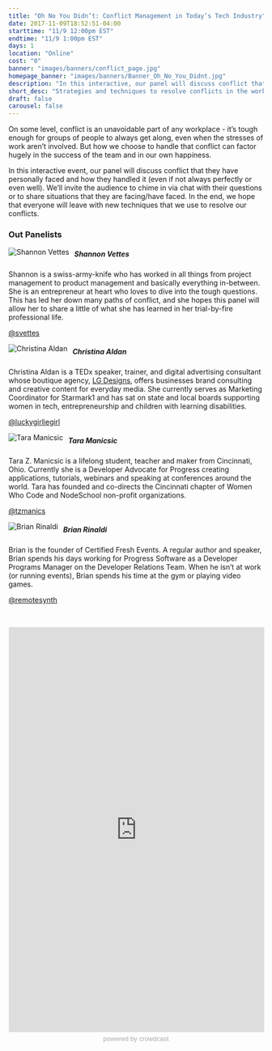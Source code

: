 ```yaml
---
title: "Oh No You Didn’t: Conflict Management in Today’s Tech Industry"
date: 2017-11-09T18:52:51-04:00
starttime: "11/9 12:00pm EST"
endtime: "11/9 1:00pm EST"
days: 1
location: "Online"
cost: "0"
banner: "images/banners/conflict_page.jpg"
homepage_banner: "images/banners/Banner_Oh_No_You_Didnt.jpg"
description: "In this interactive, our panel will discuss conflict that they have personally faced and techniques that we use to resolve our conflicts"
short_desc: "Strategies and techniques to resolve conflicts in the workplace."
draft: false
carousel: false
---
```


On some level, conflict is an unavoidable part of any workplace - it’s tough enough for groups of people to always get along, even when the stresses of work aren’t involved.  But how we choose to handle that conflict can factor hugely in the success of the team and in our own happiness.

In this interactive event, our panel will discuss conflict that they have personally faced and how they handled it (even if not always perfectly or even well). We’ll invite the audience to chime in via chat with their questions or to share situations that they are facing/have faced. In the end, we hope that everyone will leave with new techniques that we use to resolve our conflicts.

### Out Panelists

<img src="/images/speakers/shannonvettes.jpg" style="float:left;margin-right: 10px;" alt="Shannon Vettes">

##### Shannon Vettes

Shannon is a swiss-army-knife who has worked in all things from project management to product management and basically everything in-between. She is an entrepreneur at heart who loves to dive into the tough questions. This has led her down many paths of conflict, and she hopes this panel will allow her to share a little of what she has learned in her trial-by-fire professional life.

<i class="fa fa-twitter" aria-hidden="true"></i> [@svettes](https://twitter.com/svettes)

<img src="/images/speakers/christinaaldan.jpg" style="float:left;margin-right: 10px;" alt="Christina Aldan">

##### Christina Aldan

Christina Aldan is a TEDx speaker, trainer, and digital advertising consultant whose boutique agency, [LG Designs](http://lgdesigns.co/), offers businesses brand consulting and creative content for everyday media. She currently serves as Marketing Coordinator for Starmark1 and has sat on state and local boards supporting women in tech, entrepreneurship and children with learning disabilities.

<i class="fa fa-twitter" aria-hidden="true"></i> [@luckygirliegirl](https://twitter.com/luckygirliegirl)

<img src="/images/speakers/taramanicsic.jpg" style="float:left;margin-right: 10px;" alt="Tara Manicsic">

##### Tara Manicsic

Tara Z. Manicsic is a lifelong student, teacher and maker from Cincinnati, Ohio. Currently she is a Developer Advocate for Progress creating applications, tutorials, webinars and speaking at conferences around the world. Tara has founded and co-directs the Cincinnati chapter of Women Who Code and NodeSchool non-profit organizations.

<i class="fa fa-twitter" aria-hidden="true"></i> [@tzmanics](https://twitter.com/tzmanics)

<img src="/images/speakers/brianrinaldi.jpg" style="float:left;margin-right: 10px;" alt="Brian Rinaldi">

##### Brian Rinaldi

Brian is the founder of Certified Fresh Events. A regular author and speaker, Brian spends his days working for Progress Software as a Developer Programs Manager on the Developer Relations Team. When he isn’t at work (or running events), Brian spends his time at the gym or playing video games.

<i class="fa fa-twitter" aria-hidden="true"></i> [@remotesynth](https://twitter.com/remotesynth)

<br style="clear:both;">

<a name="register"></a>

<iframe width="100%" height="800" frameborder="0" marginheight="0" marginwidth="0" allowtransparency="true" src="https://www.crowdcast.io/e/oh-no-you-didnt-conflict?navlinks=false&embed=true" style="border: 1px solid #EEE;border-radius:3px;"></iframe><a href="https://www.crowdcast.io/?utm_source=embed&utm_medium=website&utm_campaign=embed" style="color: #aaa; font-family: 'Helvetica', 'Arial', sans-serif;text-decoration: none;display: block;text-align: center;font-size: 13px;padding: 5px 0;">powered by crowdcast</a>

